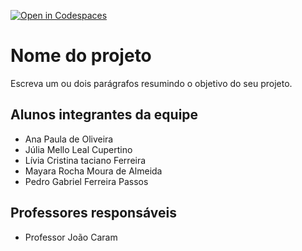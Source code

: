 [![Open in Codespaces](https://classroom.github.com/assets/launch-codespace-7f7980b617ed060a017424585567c406b6ee15c891e84e1186181d67ecf80aa0.svg)](https://classroom.github.com/open-in-codespaces?assignment_repo_id=14313286)
# Nome do projeto
Escreva um ou dois parágrafos resumindo o objetivo do seu projeto.

## Alunos integrantes da equipe

* Ana Paula de Oliveira
* Júlia Mello Leal Cupertino
* Lívia Cristina taciano Ferreira
* Mayara Rocha Moura de Almeida
* Pedro Gabriel Ferreira Passos

## Professores responsáveis

* Professor João Caram


